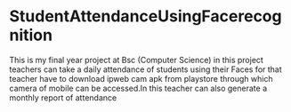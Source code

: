 # StudentAttendanceUsingFacerecognition
This is my final year project at Bsc (Computer Science) in this project teachers can take a daily attendance of students using their Faces for that teacher have to download ipweb  cam apk from playstore through which camera of mobile can be accessed.In this teacher can also generate a monthly report of attendance
